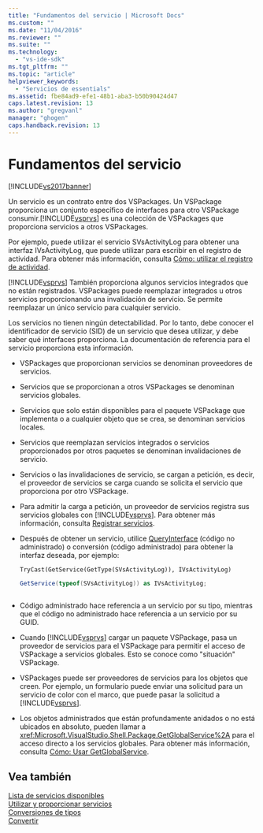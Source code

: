 ```yaml
---
title: "Fundamentos del servicio | Microsoft Docs"
ms.custom: ""
ms.date: "11/04/2016"
ms.reviewer: ""
ms.suite: ""
ms.technology: 
  - "vs-ide-sdk"
ms.tgt_pltfrm: ""
ms.topic: "article"
helpviewer_keywords: 
  - "Servicios de essentials"
ms.assetid: fbe84ad9-efe1-48b1-aba3-b50b90424d47
caps.latest.revision: 13
ms.author: "gregvanl"
manager: "ghogen"
caps.handback.revision: 13
---
```

# Fundamentos del servicio
[!INCLUDE[vs2017banner](../../code-quality/includes/vs2017banner.md)]

Un servicio es un contrato entre dos VSPackages. Un VSPackage proporciona un conjunto específico de interfaces para otro VSPackage consumir.[!INCLUDE[vsprvs](../../code-quality/includes/vsprvs_md.md)] es una colección de VSPackages que proporciona servicios a otros VSPackages.  
  
 Por ejemplo, puede utilizar el servicio SVsActivityLog para obtener una interfaz IVsActivityLog, que puede utilizar para escribir en el registro de actividad. Para obtener más información, consulta [Cómo: utilizar el registro de actividad](../../extensibility/how-to-use-the-activity-log.md).  
  
 [!INCLUDE[vsprvs](../../code-quality/includes/vsprvs_md.md)] También proporciona algunos servicios integrados que no están registrados. VSPackages puede reemplazar integrados u otros servicios proporcionando una invalidación de servicio. Se permite reemplazar un único servicio para cualquier servicio.  
  
 Los servicios no tienen ningún detectabilidad. Por lo tanto, debe conocer el identificador de servicio \(SID\) de un servicio que desea utilizar, y debe saber qué interfaces proporciona. La documentación de referencia para el servicio proporciona esta información.  
  
-   VSPackages que proporcionan servicios se denominan proveedores de servicios.  
  
-   Servicios que se proporcionan a otros VSPackages se denominan servicios globales.  
  
-   Servicios que solo están disponibles para el paquete VSPackage que implementa o a cualquier objeto que se crea, se denominan servicios locales.  
  
-   Servicios que reemplazan servicios integrados o servicios proporcionados por otros paquetes se denominan invalidaciones de servicio.  
  
-   Servicios o las invalidaciones de servicio, se cargan a petición, es decir, el proveedor de servicios se carga cuando se solicita el servicio que proporciona por otro VSPackage.  
  
-   Para admitir la carga a petición, un proveedor de servicios registra sus servicios globales con [!INCLUDE[vsprvs](../../code-quality/includes/vsprvs_md.md)]. Para obtener más información, consulta [Registrar servicios](../../misc/registering-services.md).  
  
-   Después de obtener un servicio, utilice [QueryInterface](/visual-cpp/atl/queryinterface) \(código no administrado\) o conversión \(código administrado\) para obtener la interfaz deseada, por ejemplo:  
  
    ```vb#  
    TryCast(GetService(GetType(SVsActivityLog)), IVsActivityLog)  
    ```  
  
    ```c#  
    GetService(typeof(SVsActivityLog)) as IVsActivityLog;  
  
    ```  
  
-   Código administrado hace referencia a un servicio por su tipo, mientras que el código no administrado hace referencia a un servicio por su GUID.  
  
-   Cuando [!INCLUDE[vsprvs](../../code-quality/includes/vsprvs_md.md)] cargar un paquete VSPackage, pasa un proveedor de servicios para el VSPackage para permitir el acceso de VSPackage a servicios globales. Esto se conoce como "situación" VSPackage.  
  
-   VSPackages puede ser proveedores de servicios para los objetos que creen. Por ejemplo, un formulario puede enviar una solicitud para un servicio de color con el marco, que puede pasar la solicitud a [!INCLUDE[vsprvs](../../code-quality/includes/vsprvs_md.md)].  
  
-   Los objetos administrados que están profundamente anidados o no está ubicados en absoluto, pueden llamar a <xref:Microsoft.VisualStudio.Shell.Package.GetGlobalService%2A> para el acceso directo a los servicios globales. Para obtener más información, consulta [Cómo: Usar GetGlobalService](../../misc/how-to-use-getglobalservice.md).  
  
## Vea también  
 [Lista de servicios disponibles](../../extensibility/internals/list-of-available-services.md)   
 [Utilizar y proporcionar servicios](../../extensibility/using-and-providing-services.md)   
 [Conversiones de tipos](/dotnet/csharp/programming-guide/types/casting-and-type-conversions)   
 [Convertir](/visual-cpp/cpp/casting)